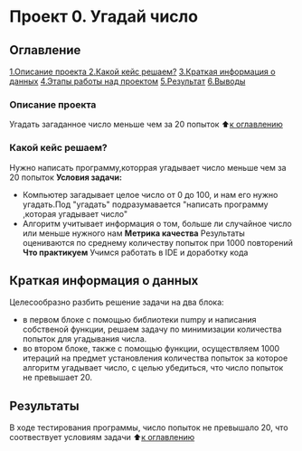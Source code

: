  # Проект 0. Угадай число
 ## Оглавление 
[1.Описание проекта ](https://github.com/nikita12354322/app/blob/main/project1/README.md#Описание-проекта)
[2.Какой кейс решаем?](https://github.com/nikita12354322/app/blob/main/project1/README.md#Какой-кейс-решаем)
[3.Краткая информация о данных](https://github.com/nikita12354322/app/blob/main/project1/README.md#Краткая-информация-о-данных)
[4.Этапы работы над проектом](https://github.com/nikita12354322/app/blob/main/project1/README.md#Этапы-работы-над-проектом)
[5.Результат](https://github.com/nikita12354322/app/blob/main/project1/README.md#Результат)
[6.Выводы](https://github.com/nikita12354322/app/blob/main/project1/README.md#Выводы)
### Описание проекта
Угадать загаданное число меньше чем за 20 попыток 
:arrow_up:[к оглавлению](https://github.com/nikita12354322/app/blob/main/project1/README.md#Оглавнение)
### Какой кейс решаем?
Нужно написать программу,которрая угадывает число меньше чем за 20 попыток
**Условия задачи:**
- Компьютер загадывает целое число от 0 до 100, и нам его нужно угадать.Под "угадать" подразумавается "написать программу ,которая угадывает число"
- Алгоритм учитывает информация о том, больше ли случайное число или меньше нужного нам
**Метрика качества**
Результаты оцениваются по среднему количеству попыток при 1000 повторений
**Что практикуем** 
Учимся работать в IDE и доработку кода
## Краткая информация о данных
Целесообразно разбить решение задачи на два блока:
- в первом блоке с помощью библиотеки numpy и написания собственой функции, решаем задачу по минимизации количества попыток для угадывания числа.
- во втором блоке, также с помощью функции, осуществляем 1000 итераций на предмет установления количества попыток за которое алгоритм угадывает число, с целью убедиться, что число попыток не превышает 20.
## Результаты
В ходе тестирования программы, число попыток не превышало 20, что соотвествует условиям задачи
:arrow_up:[к оглавлению](https://github.com/nikita12354322/app/blob/main/project1/README.md#Оглавниние)